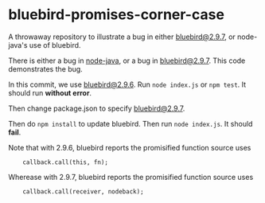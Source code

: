 # bluebird-promises-corner-case
A throwaway repository to illustrate a bug in either bluebird@2.9.7, or node-java's use of bluebird.

There is either a bug in [node-java](https://github.com/joeferner/node-java), or a bug in bluebird@2.9.7.
This code demonstrates the bug.

In this commit, we use bluebird@2.9.6.
Run `node index.js` or `npm test`. It should run **without error**.

Then change package.json to specify bluebird@2.9.7.

Then do `npm install` to update bluebird.
Then run `node index.js`. It should **fail**.

Note that with 2.9.6, bluebird reports the promisified function source uses

        callback.call(this, fn);

Wherease with 2.9.7, bluebird reports the promisified function source uses

        callback.call(receiver, nodeback);
